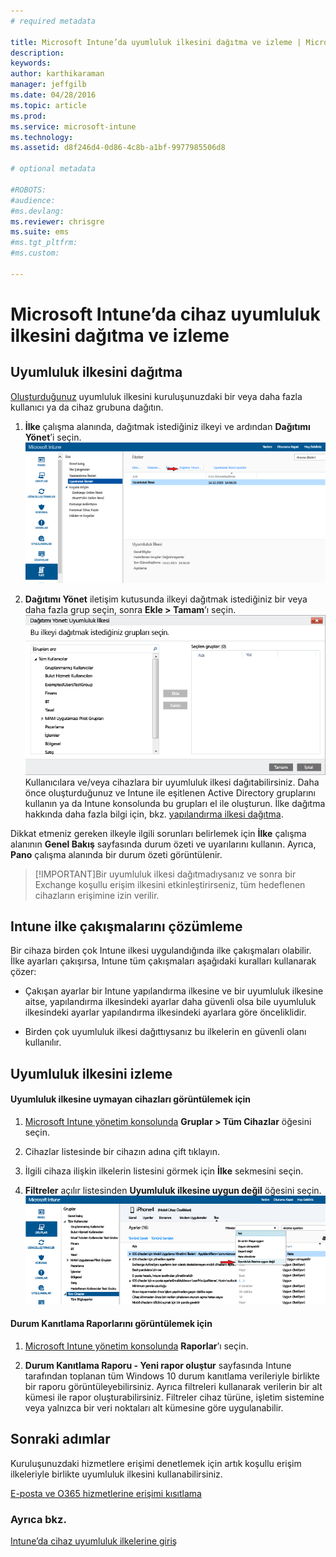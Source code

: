 ```yaml
---
# required metadata

title: Microsoft Intune’da uyumluluk ilkesini dağıtma ve izleme | Microsoft Intune
description:
keywords:
author: karthikaraman
manager: jeffgilb
ms.date: 04/28/2016
ms.topic: article
ms.prod:
ms.service: microsoft-intune
ms.technology:
ms.assetid: d8f246d4-0d86-4c8b-a1bf-9977985506d8

# optional metadata

#ROBOTS:
#audience:
#ms.devlang:
ms.reviewer: chrisgre
ms.suite: ems
#ms.tgt_pltfrm:
#ms.custom:

---
```


# Microsoft Intune’da cihaz uyumluluk ilkesini dağıtma ve izleme
## Uyumluluk ilkesini dağıtma
[Oluşturduğunuz](create-a-device-compliance-policy-in-microsoft-intune.md) uyumluluk ilkesini kuruluşunuzdaki bir veya daha fazla kullanıcı ya da cihaz grubuna dağıtın.

1.  **İlke** çalışma alanında, dağıtmak istediğiniz ilkeyi ve ardından **Dağıtımı Yönet**’i seçin.
![En üstte Dağıtımı Yönet menü seçeneğinin gösterildiği uyumluluk ilkesi sayfasının ekran görüntüsü](./media/intune-sa-3c-deploy-compliance-policy2.png)

2.  **Dağıtımı Yönet** iletişim kutusunda ilkeyi dağıtmak istediğiniz bir veya daha fazla grup seçin, sonra **Ekle > Tamam**’ı seçin.
![Dağıtımı yönetme iletişim kutusunun ekran görüntüsü](./media/intune-sa-3d-deploy-compliance-policy3-Manage.png) Kullanıcılara ve/veya cihazlara bir uyumluluk ilkesi dağıtabilirsiniz. Daha önce oluşturduğunuz ve Intune ile eşitlenen Active Directory gruplarını kullanın ya da Intune konsolunda bu grupları el ile oluşturun. İlke dağıtma hakkında daha fazla bilgi için, bkz. [yapılandırma ilkesi dağıtma](manage-settings-and-features-on-your-devices-with-microsoft-intune-policies.md).

Dikkat etmeniz gereken ilkeyle ilgili sorunları belirlemek için **İlke** çalışma alanının **Genel Bakış** sayfasında durum özeti ve uyarılarını kullanın. Ayrıca, **Pano** çalışma alanında bir durum özeti görüntülenir.

> [!IMPORTANT]Bir uyumluluk ilkesi dağıtmadıysanız ve sonra bir Exchange koşullu erişim ilkesini etkinleştirirseniz, tüm hedeflenen cihazların erişimine izin verilir.

## Intune ilke çakışmalarını çözümleme
Bir cihaza birden çok Intune ilkesi uygulandığında ilke çakışmaları olabilir. İlke ayarları çakışırsa, Intune tüm çakışmaları aşağıdaki kuralları kullanarak çözer:

-   Çakışan ayarlar bir Intune yapılandırma ilkesine ve bir uyumluluk ilkesine aitse, yapılandırma ilkesindeki ayarlar daha güvenli olsa bile uyumluluk ilkesindeki ayarlar yapılandırma ilkesindeki ayarlara göre önceliklidir.

-   Birden çok uyumluluk ilkesi dağıttıysanız bu ilkelerin en güvenli olanı kullanılır.

## Uyumluluk ilkesini izleme

#### Uyumluluk ilkesine uymayan cihazları görüntülemek için

1.  [Microsoft Intune yönetim konsolunda](https://manage.microsoft.com) **Gruplar > Tüm Cihazlar** öğesini seçin.

2.  Cihazlar listesinde bir cihazın adına çift tıklayın.

3.  İlgili cihaza ilişkin ilkelerin listesini görmek için **İlke** sekmesini seçin.

4.  **Filtreler** açılır listesinden **Uyumluluk ilkesine uygun değil** öğesini seçin.
![Filtreler listesindeki seçenekleri gösteren ekran görüntüsü](./media/intune-sa-3e-view-device-noncompliance.png)

#### Durum Kanıtlama Raporlarını görüntülemek için

1.  [Microsoft Intune yönetim konsolunda](https://manage.microsoft.com) **Raporlar**’ı seçin.

2.  **Durum Kanıtlama Raporu - Yeni rapor oluştur** sayfasında Intune tarafından toplanan tüm Windows 10 durum kanıtlama verileriyle birlikte bir raporu görüntüleyebilirsiniz. Ayrıca filtreleri kullanarak verilerin bir alt kümesi ile rapor oluşturabilirsiniz. Filtreler cihaz türüne, işletim sistemine veya yalnızca bir veri noktaları alt kümesine göre uygulanabilir.


## Sonraki adımlar
Kuruluşunuzdaki hizmetlere erişimi denetlemek için artık koşullu erişim ilkeleriyle birlikte uyumluluk ilkesini kullanabilirsiniz.

[E-posta ve O365 hizmetlerine erişimi kısıtlama](restrict-access-to-email-and-o365-services-with-microsoft-intune.md)


### Ayrıca bkz.
[Intune’da cihaz uyumluluk ilkelerine giriş](introduction-to-device-compliance-policies-in-microsoft-intune.md)


<!--HONumber=Jun16_HO2-->


